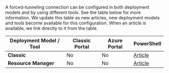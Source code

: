 A forced-tunneling connection can be configured in both deployment models and by using different tools. See the table below for more information. We update this table as new articles, new deployment models and tools become available for this configuration. When an article is available, we link directly to it from the table.

| **Deployment Model / Tool** | **Classic Portal** | **Azure Portal** | **PowerShell** |
|-----------------------|----------------|--------------|------------|
| **Classic**           | No   | No   |    [Article](../articles/vpn-gateway/vpn-gateway-about-forced-tunneling.md)  |
| **Resource Manager**  | No   | No   | [Article](../articles/vpn-gateway/vpn-gateway-forced-tunneling-rm.md)  |
 